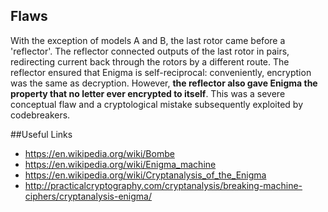 ## Flaws

With the exception of models A and B, the last rotor came before a 'reflector'. 
The reflector connected outputs of the last rotor in pairs, redirecting current back 
through the rotors by a different route. The reflector ensured that Enigma is self-reciprocal: 
conveniently, encryption was the same as decryption. However, __the reflector also gave Enigma 
the property that no letter ever encrypted to itself__. This was a severe conceptual flaw 
and a cryptological mistake subsequently exploited by codebreakers.


##Useful Links
 * https://en.wikipedia.org/wiki/Bombe
 * https://en.wikipedia.org/wiki/Enigma_machine
 * https://en.wikipedia.org/wiki/Cryptanalysis_of_the_Enigma
 * http://practicalcryptography.com/cryptanalysis/breaking-machine-ciphers/cryptanalysis-enigma/
